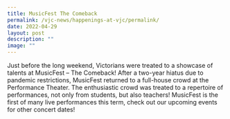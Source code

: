 ```yaml
---
title: MusicFest The Comeback
permalink: /vjc-news/happenings-at-vjc/permalink/
date: 2022-04-29
layout: post
description: ""
image: ""
---
```

Just before the long weekend, Victorians were treated to a showcase of talents at MusicFest – The Comeback! After a two-year hiatus due to pandemic restrictions, MusicFest returned to a full-house crowd at the Performance Theater. The enthusiastic crowd was treated to a repertoire of performances, not only from students, but also teachers! MusicFest is the first of many live performances this term, check out our upcoming events for other concert dates!